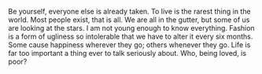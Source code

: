 Be yourself, everyone else is already taken.
To live is the rarest thing in the world. Most people exist, that is all.
We are all in the gutter, but some of us are looking at the stars.
I am not young enough to know everything.
Fashion is a form of ugliness so intolerable that we have to alter it every six months.
Some cause happiness wherever they go; others whenever they go.
Life is far too important a thing ever to talk seriously about.
Who, being loved, is poor?
